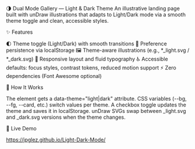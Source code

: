 🌗 Dual Mode Gallery — Light & Dark Theme
An illustrative landing page built with unDraw illustrations that adapts to Light/Dark mode via a smooth theme toggle and clean, accessible styles.

✨ Features

🌓 Theme toggle (Light/Dark) with smooth transitions
💾 Preference persistence via localStorage
🖼️ Theme-aware illustrations (e.g., *_light.svg / *_dark.svg)
📱 Responsive layout and fluid typography
♿ Accessible defaults: focus styles, contrast tokens, reduced motion support
⚡ Zero dependencies (Font Awesome optional)

🧠 How It Works

The <html> element gets a data-theme="light|dark" attribute.
CSS variables (--bg, --fg, --card, etc.) switch values per theme.
A checkbox toggle updates the theme and saves it in localStorage.
unDraw SVGs swap between _light.svg and _dark.svg versions when the theme changes.

🚀 Live Demo

https://jpglez.github.io/Light-Dark-Mode/
